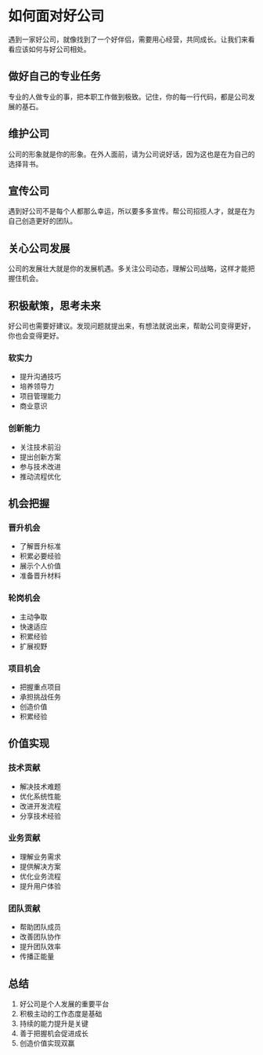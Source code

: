 # 如何面对好公司

遇到一家好公司，就像找到了一个好伴侣，需要用心经营，共同成长。让我们来看看应该如何与好公司相处。

## 做好自己的专业任务
专业的人做专业的事，把本职工作做到极致。记住，你的每一行代码，都是公司发展的基石。

## 维护公司
公司的形象就是你的形象。在外人面前，请为公司说好话，因为这也是在为自己的选择背书。

## 宣传公司
遇到好公司不是每个人都那么幸运，所以要多多宣传。帮公司招揽人才，就是在为自己创造更好的团队。

## 关心公司发展
公司的发展壮大就是你的发展机遇。多关注公司动态，理解公司战略，这样才能把握住机会。

## 积极献策，思考未来
好公司也需要好建议。发现问题就提出来，有想法就说出来，帮助公司变得更好，你也会变得更好。

### 软实力
- 提升沟通技巧
- 培养领导力
- 项目管理能力
- 商业意识

### 创新能力
- 关注技术前沿
- 提出创新方案
- 参与技术改进
- 推动流程优化

## 机会把握

### 晋升机会
- 了解晋升标准
- 积累必要经验
- 展示个人价值
- 准备晋升材料

### 轮岗机会
- 主动争取
- 快速适应
- 积累经验
- 扩展视野

### 项目机会
- 把握重点项目
- 承担挑战任务
- 创造价值
- 积累经验

## 价值实现

### 技术贡献
- 解决技术难题
- 优化系统性能
- 改进开发流程
- 分享技术经验

### 业务贡献
- 理解业务需求
- 提供解决方案
- 优化业务流程
- 提升用户体验

### 团队贡献
- 帮助团队成员
- 改善团队协作
- 提升团队效率
- 传播正能量

## 总结

1. 好公司是个人发展的重要平台
2. 积极主动的工作态度是基础
3. 持续的能力提升是关键
4. 善于把握机会促进成长
5. 创造价值实现双赢
